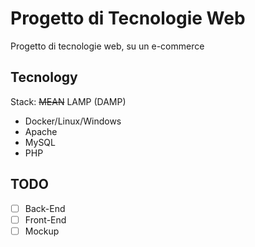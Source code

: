 # Progetto di Tecnologie Web

Progetto di tecnologie web, su un e-commerce

## Tecnology

Stack: ~~MEAN~~ LAMP (DAMP)

- Docker/Linux/Windows
- Apache
- MySQL
- PHP

## TODO

- [ ] Back-End
- [ ] Front-End
- [ ] Mockup
